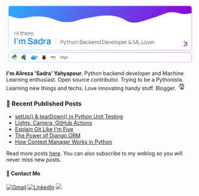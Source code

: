 <img src="https://raw.githubusercontent.com/lnxpy/lnxpy/main/icons/banner.svg">

**I'm Alireza 'Sadra' Yahyapour**. Python backend developer and Machine Learning enthusiast. Open source contributor. Trying to be a Pythonista. Learning new things and techs. Love innovating handy stuff. Blogger. <img src="https://raw.githubusercontent.com/lnxpy/lnxpy/main/icons/download.gif" width="20">

### :pencil: Recent Published Posts
<!-- BLOGPOSTS:START -->
- [setUp&lpar;&rpar; &amp; tearDown&lpar;&rpar; in Python Unit Testing](https://imsadra.me/setup-and-teardown-in-python-unit-testing)
- [Lights, Camera, GitHub Actions](https://imsadra.me/lights-camera-github-actions)
- [Explain Git Like I&#39;m Five](https://imsadra.me/explain-git-like-im-five)
- [The Power of Django ORM](https://imsadra.me/the-power-of-django-orm)
- [How Context Manager Works in Python](https://imsadra.me/how-context-manager-works-in-python)
<!-- BLOGPOSTS:END -->
Read more posts [here](https://imsadra.me). You can also subscribe to my weblog so you will never miss new posts.

#### :call_me_hand: Contact Me
<a href="mailto:lnxpylnxpy@gmail.com"><img alt="Gmail" src="https://img.shields.io/badge/Gmail-D14836?style=for-the-badge&logo=gmail&logoColor=white"/></a> <a href="https://www.linkedin.com/in/ali-reza-yahyapour-18b896164/"><img alt="LinkedIn" src="https://img.shields.io/badge/linkedin-%230077B5.svg?&style=for-the-badge&logo=linkedin&logoColor=white"/></a> <a href="https://imsadra.me"><img src="https://img.shields.io/badge/imsadra.me-2962FF?style=for-the-badge&logo=hashnode&logoColor=white"></a>
